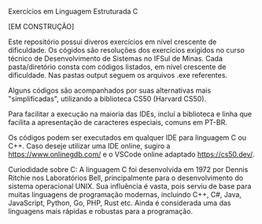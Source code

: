 Exercícios em Linguagem Estruturada C

[EM CONSTRUÇÃO]

Este repositório possui diveros exercícios em nível crescente de dificuldade. 
Os cógidos são resoluções dos exercícios exigidos no curso técnico de Desenvolvimento de Sistemas no IFSul de Minas.
Cada pasta/diretório consta com códigos listados, em nível crescente de dificuldade. Nas pastas output seguem os arquivos .exe referentes.

Alguns códigos são acompanhados por suas alternativas mais "simplificadas", utilizando a biblioteca CS50 (Harvard CS50).

Para facilitar a execução na maioria das IDEs, incluí a biblioteca e linha que facilita a apresentação de caracteres especiais, comuns em PT-BR.

Os códigos podem ser executados em qualquer IDE para linguagem C ou C++.
Caso deseje utilizar uma IDE online, sugiro a https://www.onlinegdb.com/ e o VSCode online adaptado https://cs50.dev/.


Curiodidade sobre C:
A linguagem C foi desenvolvida em 1972 por Dennis Ritchie nos Laboratórios Bell, principalmente para o desenvolvimento do sistema operacional UNIX. 
Sua influência é vasta, pois serviu de base para muitas linguagens de programação modernas, incluindo C++, C#, Java, JavaScript, Python, Go, PHP, Rust etc. 
Ainda é considerada uma das linguagens mais rápidas e robustas para a programação.
